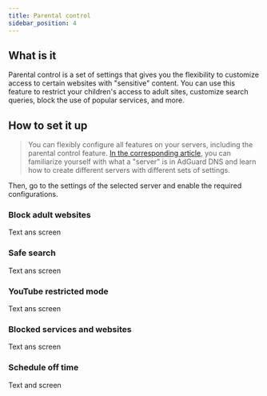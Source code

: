 ```yaml
---
title: Parental control
sidebar_position: 4
---
```


## What is it

Parental control is a set of settings that gives you the flexibility to customize access to certain websites with "sensitive" content.  You can use this feature to restrict your children's access to adult sites, customize search queries, block the use of popular services, and more.

## How to set it up

> You can flexibly configure all features on your servers, including the parental control feature. [In the corresponding article](private-dns/server-and-settings/general), you can familiarize yourself with what a "server" is in AdGuard DNS and learn how to create different servers with different sets of settings.

Then, go to the settings of the selected server and enable the required configurations.

### Block adult websites

Text ans screen

### Safe search

Text ans screen

### YouTube restricted mode

Text ans screen

### Blocked services and websites

Text ans screen

### Schedule off time

Text and screen
